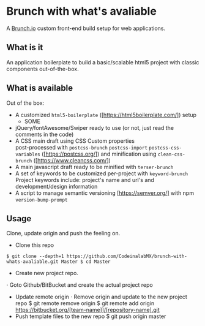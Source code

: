 # Brunch with what's avaliable
A [Brunch.io](http://brunch.io) custom front-end build setup for web applications.
## What is it
An application boilerplate to build a basic/scalable html5 project with classic components out-of-the-box.

## What is available
Out of the box:
* A customized `html5-boilerplate` ([https://html5boilerplate.com/]) setup
  * SOME
* jQuery/fontAwesome/Swiper ready to use (or not, just read the comments in the code)
* A CSS main draft using CSS Custom properties 	
post-processed with `postcss-brunch` `postcss-import` `postcss-css-variables` ([https://postcss.org/]) and minification using `clean-css-brunch` ([https://www.cleancss.com/])
* A main javascript draft
ready to be minified with `terser-brunch`
* A set of keywords to be customized per-project with `keyword-brunch`
Project keywords include: project's name and url's and development/design information
* A script to manage semantic versioning [https://semver.org/] with npm `version-bump-prompt`

## Usage
Clone, update origin and push the feeling on.
* Clone this repo

`
$ git clone --depth=1 https://github.com/CodeinalabMX/brunch-with-whats-avaliable.git Master
$ cd Master
`

* Create new project repo.

⋅ Goto Github/BitBucket and create the actual project repo

* Update remote origin
⋅ Remove origin and update to the new project repo
$ git remote remove origin
$ git remote add origin https://bitbucket.org/[team-name]]/[repository-name].git
* Push template files to the new repo
$ git push origin master